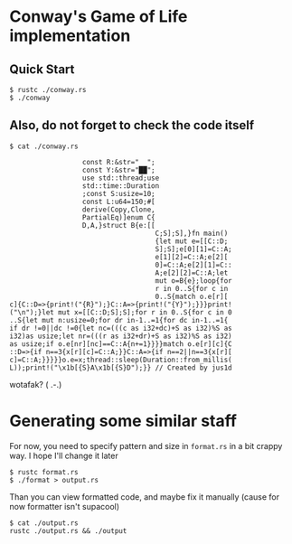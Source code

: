 # Conway's Game of Life implementation

## Quick Start

```console
$ rustc ./conway.rs
$ ./conway
```

## Also, do not forget to check the code itself

```console
$ cat ./conway.rs

                  const R:&str="  ";
                  const Y:&str="██";
                  use std::thread;use
                  std::time::Duration
                  ;const S:usize=10;
                  const L:u64=150;#[
                  derive(Copy,Clone,
                  PartialEq)]enum C{
                  D,A,}struct B{e:[[
                                    C;S];S],}fn main()
                                    {let mut e=[[C::D;
                                    S];S];e[0][1]=C::A;
                                    e[1][2]=C::A;e[2][
                                    0]=C::A;e[2][1]=C::
                                    A;e[2][2]=C::A;let
                                    mut o=B{e};loop{for
                                    r in 0..S{for c in
                                    0..S{match o.e[r][
c]{C::D=>{print!("{R}");}C::A=>{print!("{Y}");}}}print!
("\n");}let mut x=[[C::D;S];S];for r in 0..S{for c in 0
..S{let mut n:usize=0;for dr in-1..=1{for dc in-1..=1{
if dr !=0||dc !=0{let nc=(((c as i32+dc)+S as i32)%S as
i32)as usize;let nr=(((r as i32+dr)+S as i32)%S as i32)
as usize;if o.e[nr][nc]==C::A{n+=1}}}}match o.e[r][c]{C
::D=>{if n==3{x[r][c]=C::A;}}C::A=>{if n==2||n==3{x[r][
c]=C::A;}}}}}o.e=x;thread::sleep(Duration::from_millis(
L));print!("\x1b[{S}A\x1b[{S}D");}} // Created by jus1d
```

wotafak? ( .-.)

# Generating some similar staff

For now, you need to specify pattern and size in `format.rs` in a bit crappy way. I hope I'll change it later

```console
$ rustc format.rs
$ ./format > output.rs
```

Than you can view formatted code, and maybe fix it manually (cause for now formatter isn't supacool)

```console
$ cat ./output.rs
rustc ./output.rs && ./output
```
